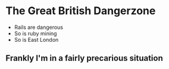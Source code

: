 The Great British Dangerzone
=========================

* Rails are dangerous
* So is ruby mining
* So is East London

## Frankly I'm in a fairly precarious situation

